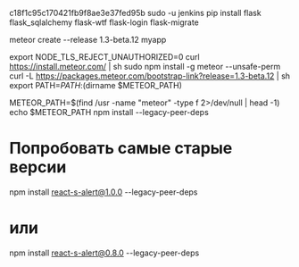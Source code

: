 
c18f1c95c170421fb9f8ae3e37fed95b
sudo -u jenkins pip install flask flask_sqlalchemy flask-wtf flask-login flask-migrate

meteor create --release 1.3-beta.12 myapp

export NODE_TLS_REJECT_UNAUTHORIZED=0
curl https://install.meteor.com/ | sh
    sudo npm install -g meteor --unsafe-perm
    curl -L https://packages.meteor.com/bootstrap-link?release=1.3-beta.12 | sh
export PATH=$PATH:$(dirname $METEOR_PATH)


METEOR_PATH=$(find /usr -name "meteor" -type f 2>/dev/null | head -1)
echo $METEOR_PATH
npm install --legacy-peer-deps

# Попробовать самые старые версии
npm install react-s-alert@1.0.0 --legacy-peer-deps
# или
npm install react-s-alert@0.8.0 --legacy-peer-deps
